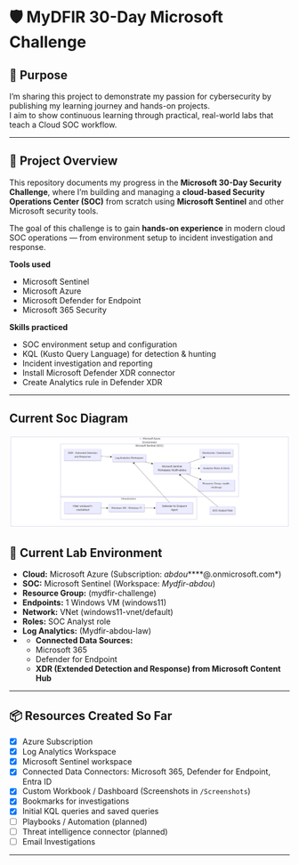 
# 🛡️ MyDFIR 30-Day Microsoft Challenge

## 🎯 Purpose
I’m sharing this project to demonstrate my passion for cybersecurity by publishing my learning journey and hands-on projects.  
I aim to show continuous learning through practical, real-world labs that teach a Cloud SOC workflow.

---

## 📘 Project Overview
This repository documents my progress in the **Microsoft 30-Day Security Challenge**, where I’m building and managing a **cloud-based Security Operations Center (SOC)** from scratch using **Microsoft Sentinel** and other Microsoft security tools.

The goal of this challenge is to gain **hands-on experience** in modern cloud SOC operations — from environment setup to incident investigation and response.

**Tools used**
- Microsoft Sentinel  
- Microsoft Azure  
- Microsoft Defender for Endpoint  
- Microsoft 365 Security  

**Skills practiced**
- SOC environment setup and configuration  
- KQL (Kusto Query Language) for detection & hunting  
- Incident investigation and reporting  
- Install Microsoft Defender XDR connector
- Create Analytics rule in Defender XDR


---
## Current Soc Diagram
![SOC Lab Architecture](Soc-Arch-Diagram.png)

## 🧰 Current Lab Environment
- **Cloud:** Microsoft Azure (Subscription: *abdou*****@.onmicrosoft.com*)  
- **SOC:** Microsoft Sentinel (Workspace: *Mydfir-abdou*)  
- **Resource Group:** (mydfir-challenge)
- **Endpoints:** 1 Windows VM (windows11)
- **Network:** VNet (windows11-vnet/default)
- **Roles:** SOC Analyst role  
- **Log Analytics:** (Mydfir-abdou-law)
- - **Connected Data Sources:**
  - Microsoft 365
  - Defender for Endpoint
  - **XDR (Extended Detection and Response) from Microsoft Content Hub**

---

## 📦 Resources Created So Far
- [x] Azure Subscription  
- [x] Log Analytics Workspace  
- [x] Microsoft Sentinel workspace  
- [x] Connected Data Connectors: Microsoft 365, Defender for Endpoint, Entra ID  
- [x] Custom Workbook / Dashboard (Screenshots in `/Screenshots`)  
- [x] Bookmarks for investigations  
- [x] Initial KQL queries and saved queries  
- [ ] Playbooks / Automation (planned)  
- [ ] Threat intelligence connector (planned)
- [ ] Email Investigations 

---



